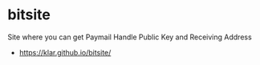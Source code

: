 # bitsite

Site where you can get Paymail Handle Public Key and Receiving Address

* https://klar.github.io/bitsite/
